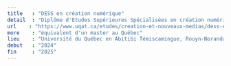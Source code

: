 ```yaml
---
title   : "DESS en création numérique"
detail  : "Diplôme d'Etudes Supérieures Spécialisées en création numérique"
url    : "https://www.uqat.ca/etudes/creation-et-nouveaux-medias/dess-en-creation-numerique/"
more    : "équivalent d'un master au Québec"
lieu    : "Université du Québec en Abitibi Témiscamingue, Rouyn-Noranda (Québec)"
debut   : "2024"
fin     : "2025"
---
```

